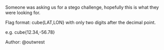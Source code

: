 Someone was asking us for a stego challenge, hopefully this is what they were looking for.

Flag format: cube{LAT,LON} with only two digits after the decimal point.

e.g. cube{12.34,-56.78}

Author: @outwrest
